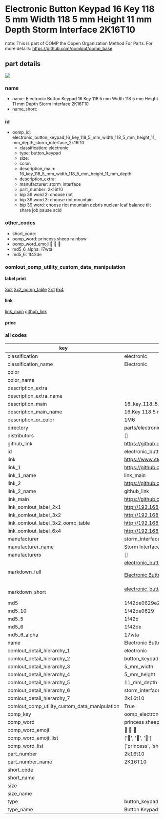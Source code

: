 # Electronic Button Keypad 16 Key 118 5 mm Width 118 5 mm Height 11 mm Depth Storm Interface 2K16T10  

note: This is part of OOMP the Oopen Organization Method For Parts. For more details: https://github.com/oomlout/oomp_base

##  part details
[![](dimension_600.jpg)](drawing.jpg)




### name
* name: Electronic Button Keypad 16 Key 118 5 mm Width 118 5 mm Height 11 mm Depth Storm Interface 2K16T10
* name_short: 
### id
* oomp_id: electronic_button_keypad_16_key_118_5_mm_width_118_5_mm_height_11_mm_depth_storm_interface_2k16t10
  * classification: electronic
  * type: button_keypad
  * size: 
  * color: 
  * description_main: 16_key_118_5_mm_width_118_5_mm_height_11_mm_depth
  * description_extra: 
  * manufacturer: storm_interface
  * part_number: 2k16t10
  * bip 39 word 2: choose riot
  * bip 39 word 3: choose riot mountain
  * bip 39 word: choose riot mountain debris nuclear leaf balance tilt share job pause acid

### other_codes
* short_code: 
* oomp_word: princess sheep rainbow
* oomp_word_emoji :princess: :sheep: :rainbow:
* md5_6_alpha: 17wta
* md5_6: 1f42de






### oomlout_oomp_utility_custom_data_manipulation
#### label print
[3x2](http://192.168.1.245:1112/?label=oomp%2017wta)
[3x2_oomp_table](http://192.168.1.107:1112/?label=oomp%2017wta)
[2x1](http://192.168.1.242:1112/?label=oomp%2017wta)
[6x4](http://192.168.1.55:1112/?label=oomp%2017wta)    

#### link

[link_main](https://github.com/oomlout/oomlout_oomp_current_version_messy/tree/main/parts/electronic_button_keypad_16_key_118_5_mm_width_118_5_mm_height_11_mm_depth_storm_interface_2k16t10) [github_link](https://github.com/oomlout/oomlout_oomp_part_src/tree/main/parts/electronic_button_keypad_16_key_118_5_mm_width_118_5_mm_height_11_mm_depth_storm_interface_2k16t10)                             

#### price







### all codes 
| key | value |  
| --- | --- |  
| classification | electronic |  
| classification_name | Electronic |  
| color |  |  
| color_name |  |  
| description_extra |  |  
| description_extra_name |  |  
| description_main | 16_key_118_5_mm_width_118_5_mm_height_11_mm_depth |  
| description_main_name | 16 Key 118 5 mm Width 118 5 mm Height 11 mm Depth |  
| description_or_color | 1M6 |  
| directory | parts/electronic_button_keypad_16_key_118_5_mm_width_118_5_mm_height_11_mm_depth_storm_interface_2k16t10 |  
| distributors | [] |  
| github_link | https://github.com/oomlout/oomlout_oomp_part_src/tree/main/parts/electronic_button_keypad_16_key_118_5_mm_width_118_5_mm_height_11_mm_depth_storm_interface_2k16t10 |  
| id | electronic_button_keypad_16_key_118_5_mm_width_118_5_mm_height_11_mm_depth_storm_interface_2k16t10 |  
| link | https://www.storm-interface.com/ixp/keypads/2000-series/2000-series-16-key-telephone.html |  
| link_1 | https://github.com/oomlout/oomlout_oomp_current_version_messy/tree/main/parts/electronic_button_keypad_16_key_118_5_mm_width_118_5_mm_height_11_mm_depth_storm_interface_2k16t10 |  
| link_1_name | link_main |  
| link_2 | https://github.com/oomlout/oomlout_oomp_part_src/tree/main/parts/electronic_button_keypad_16_key_118_5_mm_width_118_5_mm_height_11_mm_depth_storm_interface_2k16t10 |  
| link_2_name | github_link |  
| link_main | https://github.com/oomlout/oomlout_oomp_current_version_messy/tree/main/parts/electronic_button_keypad_16_key_118_5_mm_width_118_5_mm_height_11_mm_depth_storm_interface_2k16t10 |  
| link_oomlout_label_2x1 | http://192.168.1.242:1112/?label=oomp%2017wta |  
| link_oomlout_label_3x2 | http://192.168.1.245:1112/?label=oomp%2017wta |  
| link_oomlout_label_3x2_oomp_table | http://192.168.1.107:1112/?label=oomp%2017wta |  
| link_oomlout_label_6x4 | http://192.168.1.55:1112/?label=oomp%2017wta |  
| manufacturer | storm_interface |  
| manufacturer_name | Storm Interface |  
| manufacturers | [] |  
| markdown_full | [electronic_button_keypad_16_key_118_5_mm_width_118_5_mm_height_11_mm_depth_storm_interface_2k16t10](https://github.com/oomlout/oomlout_oomp_current_version_messy/tree/main/parts/electronic_button_keypad_16_key_118_5_mm_width_118_5_mm_height_11_mm_depth_storm_interface_2k16t10)<br>[](https://github.com/oomlout/oomlout_oomp_current_version_messy/tree/main/parts/electronic_button_keypad_16_key_118_5_mm_width_118_5_mm_height_11_mm_depth_storm_interface_2k16t10)<br>[Electronic Button Keypad 16 Key 118 5 Mm Width 118 5 Mm Height 11 Mm Depth Storm Interface 2K16T10](https://github.com/oomlout/oomlout_oomp_current_version_messy/tree/main/parts/electronic_button_keypad_16_key_118_5_mm_width_118_5_mm_height_11_mm_depth_storm_interface_2k16t10)<br><br> |  
| markdown_short | [electronic_button_keypad_16_key_118_5_mm_width_118_5_mm_height_11_mm_depth_storm_interface_2k16t10](https://github.com/oomlout/oomlout_oomp_current_version_messy/tree/main/parts/electronic_button_keypad_16_key_118_5_mm_width_118_5_mm_height_11_mm_depth_storm_interface_2k16t10)<br><br> |  
| md5 | 1f42de0629e20235facba387212e8942 |  
| md5_10 | 1f42de0629 |  
| md5_5 | 1f42d |  
| md5_6 | 1f42de |  
| md5_6_alpha | 17wta |  
| name | Electronic Button Keypad 16 Key 118 5 mm Width 118 5 mm Height 11 mm Depth Storm Interface 2K16T10 |  
| oomlout_detail_hierarchy_1 | electronic |  
| oomlout_detail_hierarchy_2 | button_keypad |  
| oomlout_detail_hierarchy_3 | 5_mm_width |  
| oomlout_detail_hierarchy_4 | 5_mm_height |  
| oomlout_detail_hierarchy_5 | 11_mm_depth |  
| oomlout_detail_hierarchy_6 | storm_interface |  
| oomlout_detail_hierarchy_7 | 2k16t10 |  
| oomlout_oomp_utility_custom_data_manipulation | True |  
| oomp_key | oomp_electronic_button_keypad_16_key_118_5_mm_width_118_5_mm_height_11_mm_depth_storm_interface_2k16t10 |  
| oomp_word | princess sheep rainbow |  
| oomp_word_emoji | :princess: :sheep: :rainbow: |  
| oomp_word_emoji_list | [':princess:', ':sheep:', ':rainbow:'] |  
| oomp_word_list | ['princess', 'sheep', 'rainbow'] |  
| part_number | 2k16t10 |  
| part_number_name | 2K16T10 |  
| short_code |  |  
| short_name |  |  
| size |  |  
| size_name |  |  
| type | button_keypad |  
| type_name | Button Keypad |  
